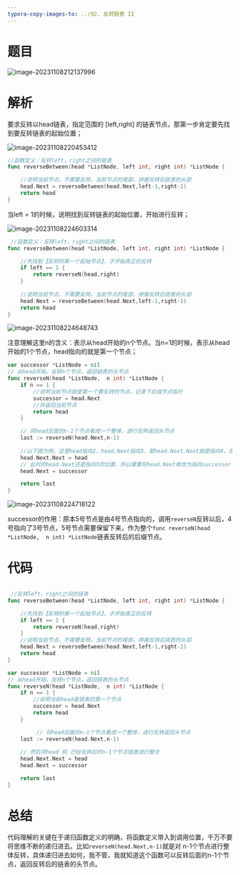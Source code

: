 ```yaml
---
typora-copy-images-to: ../92. 反转链表 II
---
```


# 题目

![image-20231108212137996](./image-20231108212137996.png)

# 解析

要求反转以head链表，指定范围的 [left,right] 的链表节点，那第一步肯定要先找到要反转链表的起始位置；

![image-20231108220453412](./image-20231108220453412.png)

```go
//函数定义：反转left，right之间的链表
func reverseBetween(head *ListNode, left int, right int) *ListNode {

    //说明当前节点，不需要反转。当前节点的尾部，拼接反转后链表的头部
    head.Next = reverseBetween(head.Next,left-1,right-1)
    return head
}
```

当left = 1的时候，说明找到反转链表的起始位置，开始进行反转；

![image-20231108224603314](./image-20231108224603314.png)

```go
 //函数定义：反转left，right之间的链表
func reverseBetween(head *ListNode, left int, right int) *ListNode {

    //先找到【反转的第一个起始节点】，才开始真正的反转
    if left == 1 {
        return reverseN(head,right)
    }
   
    //说明当前节点，不需要反转。当前节点的尾部，拼接反转后链表的头部
    head.Next = reverseBetween(head.Next,left-1,right-1)
    return head
}
```



![image-20231108224648743](./image-20231108224648743.png)

注意理解这里n的含义：表示从head开始的n个节点。当n=1的时候，表示从head开始的1个节点，head指向的就是第一个节点；

```go
var successor *ListNode = nil
// 从head开始，反转n个节点，返回链表的头节点
func reverseN(head *ListNode,  n int) *ListNode {
    if n == 1 {
        //说明当前节点就是第一个要反转的节点，记录下后缀节点指针
        successor = head.Next
        //并返回当前节点
        return head
    }

    // 将head后面的n-1个节点看成一个整体，进行反转返回头节点
    last := reverseN(head.Next,n-1)
   
    //以下图为例，这里head指向2，head.Next指向3，那head.Next.Next就是指向4，现在将head.Next.Next改成指向2；相当于实现了链表节点指向的反转
    head.Next.Next = head 
    // 此时的head.Next还是指向3的位置，所以需要将head.Next修改为指向successor
    head.Next = successor

    return last
}
```



![image-20231108224718122](./image-20231108224718122.png)

successor的作用：原本5号节点是由4号节点指向的，调用`reverseN`反转以后，4号指向了3号节点，5号节点需要保留下来，作为整个`func reverseN(head *ListNode,  n int) *ListNode`链表反转后的后缀节点。

# 代码

```go

 //反转left，right之间的链表
func reverseBetween(head *ListNode, left int, right int) *ListNode {

    //先找到【反转的第一个起始节点】，才开始真正的反转
    if left == 1 {
        return reverseN(head,right)
    }
    //说明当前节点，不需要反转。当前节点的尾部，拼接反转后链表的头部
    head.Next = reverseBetween(head.Next,left-1,right-1)
    return head
}

var successor *ListNode = nil
// 从head开始，反转n个节点，返回链表的头节点
func reverseN(head *ListNode,  n int) *ListNode {
    if n == 1 {
        //说明当前head是链表的第一个节点
        successor = head.Next
        return head
    }

		 // 将head后面的n-1个节点看成一个整体，进行反转返回头节点
    last := reverseN(head.Next,n-1)
    
  	// 然后将head 和 已经反转后的n-1个节点链表进行整合
    head.Next.Next = head 
    head.Next = successor

    return last
}
```

# 总结

代码理解的关键在于递归函数定义的明确，将函数定义带入到调用位置，千万不要将思维不断的递归进去。比如`reverseN(head.Next,n-1)`就是对 n-1个节点进行整体反转，具体递归进去如何，我不管，我就知道这个函数可以反转后面的n-1个节点，返回反转后的链表的头节点。

